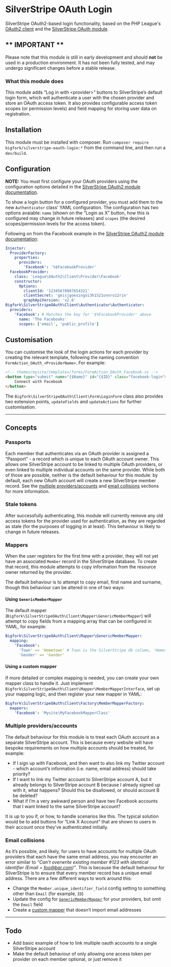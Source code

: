 # SilverStripe OAuth Login

SilverStripe OAuth2-based login functionality, based on the PHP League's [OAuth2 client](http://oauth2-client.thephpleague.com/) and the [SilverStripe OAuth module](https://github.com/bigfork/silverstripe-oauth).

## \*\* IMPORTANT \*\*

Please note that this module is still in early development and should **not** be used in a production environment. It has not been fully tested, and may undergo significant changes before a stable release.

### What this module does
This module adds “Log in with &lt;provider&gt;” buttons to SilverStripe’s default login form, which will authenticate a user with the chosen provider and store an OAuth access token. It also provides configurable access token scopes (or permission levels) and field mapping for storing user data on registration.

## Installation

This module must be installed with composer. Run `composer require bigfork/silverstripe-oauth-login:*` from the command line, and then run a `dev/build`.

## Configuration

**NOTE:** You must first configure your OAuth providers using the configuration options detailed in the [SilverStripe OAuth2 module documentation](https://github.com/bigfork/silverstripe-oauth#configuration).

To show a login button for a configured provider, you must add them to the new `Authenticator` class’ YAML configuration. The configuration has two options avaiable: `name` (shown on the “Login as X” button, how this is configured may change in future releases) and `scopes` (the desired scopes/permission levels for the access token).

Following on from the Facebook example in the [SilverStripe OAuth2 module documentation](https://github.com/bigfork/silverstripe-oauth#configuration):

```yml
Injector:
  ProviderFactory:
    properties:
      providers:
        'Facebook': '%$FacebookProvider'
  FacebookProvider:
    class: 'League\OAuth2\Client\Provider\Facebook'
    constructor:
      Options:
        clientId: '12345678987654321'
        clientSecret: 'geisjgoesingoi3h1521onnro12rin'
        graphApiVersion: 'v2.6'
Bigfork\SilverStripeOAuth\Client\Authenticator\Authenticator:
  providers:
    'Facebook': # Matches the key for '$%FacebookProvider' above
      name: 'The Facebooks'
      scopes: ['email', 'public_profile']
```

## Customisation

You can customise the look of the login actions for each provider by creating the relevant template, following the naming convention `FormAction_OAuth_<ProviderName>`. For example:

```html
<!-- themes/mysite/templates/forms/FormAction_OAuth_Facebook.ss -->
<button type="submit" name="{$Name}" id="{$ID}" class="facebook-login">
    Connect with Facebook
</button>
```

The `Bigfork\SilverStripeOAuth\Client\Form\LoginForm` class also provides two extension points, `updateFields` and `updateActions` for further customisation.

---

## Concepts

### Passports

Each member that authenticates via an OAuth provider is assigned a “Passport” - a record which is unique to each OAuth account owner. This allows one SilverStripe account to be linked to multiple OAuth providers, or even linked to multiple individual accounts on the same provider. While both of those are possible, neither is the default behaviour for this module: by default, each new OAuth account will create a new SilverStripe member record. See the [multiple providers/accounts](#multiple-providers-accounts) and [email collisions](#email-collisions) sections for more information.

### Stale tokens

After successfully authenticating, this module will currently remove any old access tokens for the provider used for authentication, as they are regarded as stale (for the purposes of logging in at least). This behaviour is likely to change in future releases.

### Mappers

When the user registers for the first time with a provider, they will not yet have an associated `Member` record in the SilverStripe database. To create that record, this module attempts to copy information from the resource owner returned by the provider.

The default behaviour is to attempt to copy email, first name and surname, though this behaviour can be altered in one of two ways:

#### Using `GenericMemberMapper`

The default mapper (`Bigfork\SilverStripeOAuth\Client\Mapper\GenericMemberMapper`) will attempt to copy fields from a mapping array that can be configured in YAML, for example:

```yml
Bigfork\SilverStripeOAuth\Client\Mapper\GenericMemberMapper:
  mapping:
    'Facebook':
      'Town' => 'Hometown' # Town is the SilverStripe db column, 'Hometown' is in the data returned by Facebook
      'Gender' => 'Gender'
```

#### Using a custom mapper

If more detailed or complex mapping is needed, you can create your own mapper class to handle it. Just implement  `Bigfork\SilverStripeOAuth\Client\Mapper\MemberMapperInterface`, set up your mapping logic, and then register your new mapper in YAML:

```yml
Bigfork\SilverStripeOAuth\Client\Factory\MemberMapperFactory:
  mappers:
    'Facebook': 'Mysite\MyFacebookMapperClass'
```

### Multiple providers/accounts

The default behaviour for this module is to treat each OAuth account as a separate SilverStripe account. This is because every website will have bespoke requirements on how multiple accounts should be treated, for example:

- If I sign up with Facebook, and then want to also link my Twitter account - which account’s information (i.e. name, email address) should take priority?
- If I want to link my Twitter account to SilverStripe account A, but it already belongs to SilverStripe account B because I already signed up with it, what happens? Should this be disallowed, or should account B be deleted?
- What if I’m a very awkward person and have two Facebook accounts that I want linked to the same SilverStripe account?

It is up to you if, or how, to handle scenarios like this. The typical solution would be to add buttons for “Link X Account” that are shown to users in their account once they’ve authenticated initially.

### Email collisions

As it’s possible, and likely, for users to have accounts for multiple OAuth providers that each have the same email address, you may encounter an error similar to _“Can't overwrite existing member #123 with identical identifier (Email = foo@bar.com)”_. This is because the default behaviour for SilverStripe is to ensure that every member record has a unique email address. There are a few different ways to work around this:

- Change the `Member.unique_identifier_field` config setting to something other than `Email` (for example, `ID`)
- Update the config for [`GenericMemberMapper`](#using-genericmembermapper) for your providers, but omit the `Email` field
- Create a [custom mapper](#using-a-custom-mapper) that doesn’t import email addresses

---

## Todo

- Add basic example of how to link multiple oauth accounts to a single SilverStripe account
- Make the default behaviour of only allowing one access token per provider on each member optional, or just remove it
